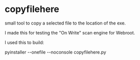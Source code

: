 # copyfilehere
small tool to copy a selected file to the location of the exe.

I made this for testing the "On Write" scan engine for Webroot.


I used this to build:
  
  pyinstaller --onefile --noconsole copyfilehere.py

